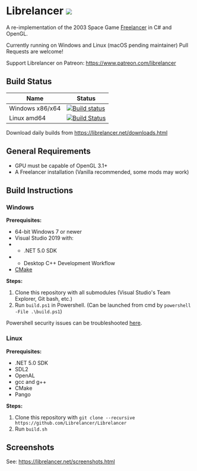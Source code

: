 # Librelancer [![](https://img.shields.io/badge/chat-on%20discord-green.svg)](https://discord.gg/QW2vzxx)  
A re-implementation of the 2003 Space Game [Freelancer](https://en.wikipedia.org/wiki/Freelancer_(video_game)) in C# and OpenGL.

Currently running on Windows and Linux (macOS pending maintainer)
Pull Requests are welcome!

Support Librelancer on Patreon: https://www.patreon.com/librelancer
## Build Status

|  Name | Status |
|-|-|
| Windows x86/x64 | [![Build status](https://ci.appveyor.com/api/projects/status/k55k2t37q1ytm1w3?svg=true)](https://ci.appveyor.com/project/CallumDev/librelancer) |
| Linux amd64 | [![Build Status](https://travis-ci.org/Librelancer/Librelancer.svg?branch=main)](https://travis-ci.org/Librelancer/Librelancer) |

Download daily builds from https://librelancer.net/downloads.html

## General Requirements
* GPU must be capable of OpenGL 3.1+
* A Freelancer installation (Vanilla recommended, some mods may work)

## Build Instructions

### Windows
**Prerequisites:**

* 64-bit Windows 7 or newer
* Visual Studio 2019 with:
* * .NET 5.0 SDK
* *  Desktop C++ Development Workflow
* [CMake](https://cmake.org/)

**Steps:**

1. Clone this repository with all submodules (Visual Studio's Team Explorer, Git bash, etc.)
2. Run `build.ps1` in Powershell. (Can be launched from cmd by `powershell -File .\build.ps1`)

Powershell security issues can be troubleshooted [here](https://cakebuild.net/docs/tutorials/powershell-security).




### Linux

**Prerequisites:**

* .NET 5.0 SDK
* SDL2
* OpenAL
* gcc and g++
* CMake
* Pango


**Steps:**

1. Clone this repository with `git clone --recursive https://github.com/Librelancer/Librelancer`
2. Run `build.sh`


## Screenshots
See: https://librelancer.net/screenshots.html
